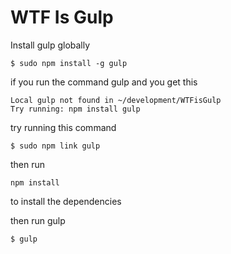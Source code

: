 # WTF Is Gulp

Install gulp globally

```
$ sudo npm install -g gulp
```

if you run the command gulp and you get this

```
Local gulp not found in ~/development/WTFisGulp
Try running: npm install gulp
```

try running this command

```
$ sudo npm link gulp
```

then run

```
npm install
````
to install the dependencies

then run gulp

```
$ gulp
```


